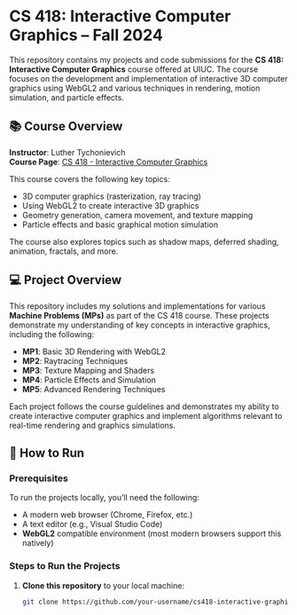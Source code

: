 # CS 418: Interactive Computer Graphics – Fall 2024

This repository contains my projects and code submissions for the **CS 418: Interactive Computer Graphics** course offered at UIUC. The course focuses on the development and implementation of interactive 3D computer graphics using WebGL2 and various techniques in rendering, motion simulation, and particle effects.

## 📚 Course Overview

**Instructor**: Luther Tychonievich  
**Course Page**: [CS 418 - Interactive Computer Graphics](https://cs418.cs.illinois.edu)

This course covers the following key topics:

- 3D computer graphics (rasterization, ray tracing)
- Using WebGL2 to create interactive 3D graphics
- Geometry generation, camera movement, and texture mapping
- Particle effects and basic graphical motion simulation

The course also explores topics such as shadow maps, deferred shading, animation, fractals, and more.

## 💻 Project Overview

This repository includes my solutions and implementations for various **Machine Problems (MPs)** as part of the CS 418 course. These projects demonstrate my understanding of key concepts in interactive graphics, including the following:

- **MP1**: Basic 3D Rendering with WebGL2
- **MP2**: Raytracing Techniques
- **MP3**: Texture Mapping and Shaders
- **MP4**: Particle Effects and Simulation
- **MP5**: Advanced Rendering Techniques

Each project follows the course guidelines and demonstrates my ability to create interactive computer graphics and implement algorithms relevant to real-time rendering and graphics simulations.

## 🚀 How to Run

### Prerequisites

To run the projects locally, you’ll need the following:

- A modern web browser (Chrome, Firefox, etc.)
- A text editor (e.g., Visual Studio Code)
- **WebGL2** compatible environment (most modern browsers support this natively)

### Steps to Run the Projects

1. **Clone this repository** to your local machine:

   ```bash
   git clone https://github.com/your-username/cs418-interactive-graphics.git
